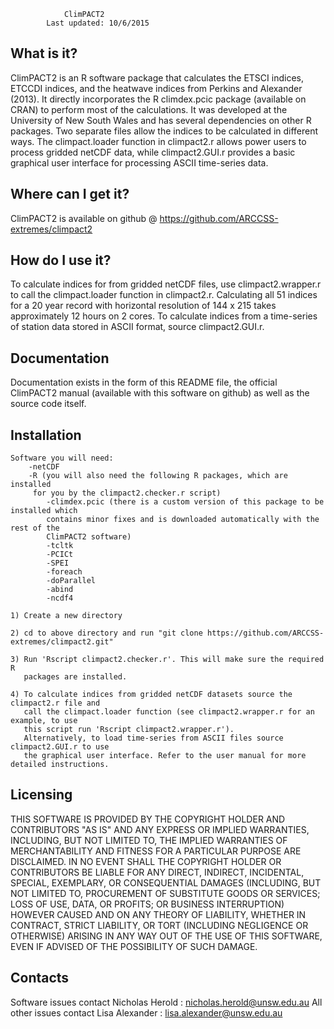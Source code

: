 

				ClimPACT2
			Last updated: 10/6/2015


  What is it?
  -----------
  
  ClimPACT2 is an R software package that calculates the ETSCI indices, ETCCDI 
  indices, and the heatwave indices from Perkins and Alexander (2013). It directly 
  incorporates the R climdex.pcic package (available on CRAN) to perform most 
  of the calculations. It was developed at the University of New South Wales and
  has several dependencies on other R packages. Two separate files allow the
  indices to be calculated in different ways. The climpact.loader function in 
  climpact2.r allows power users to process gridded netCDF data, while climpact2.GUI.r 
  provides a basic graphical user interface for processing ASCII time-series data.
  
  
  Where can I get it?
  -------------------
  
  ClimPACT2 is available on github @ https://github.com/ARCCSS-extremes/climpact2
  
  
  How do I use it?
  ----------------

  To calculate indices for from gridded netCDF files, use climpact2.wrapper.r to call 
  the climpact.loader function in climpact2.r. Calculating all 51 indices for a 20 year
  record with horizontal resolution of 144 x 215 takes approximately 12 hours on 2 
  cores. To calculate indices from a time-series of station data stored in ASCII 
  format, source climpact2.GUI.r.


  Documentation
  -------------
  
  Documentation exists in the form of this README file, the official ClimPACT2
  manual (available with this software on github) as well as the source code
  itself.
  
  
  Installation
  ------------
  
    Software you will need:
        -netCDF
    	-R (you will also need the following R packages, which are installed
         for you by the climpact2.checker.r script)
	    	-climdex.pcic (there is a custom version of this package to be installed which
			contains minor fixes and is downloaded automatically with the rest of the
			ClimPACT2 software)
	        -tcltk
	        -PCICt
	    	-SPEI
	    	-foreach
	    	-doParallel
	    	-abind
	        -ncdf4

    1) Create a new directory

    2) cd to above directory and run "git clone https://github.com/ARCCSS-extremes/climpact2.git"
    
    3) Run 'Rscript climpact2.checker.r'. This will make sure the required R
       packages are installed.
  
    4) To calculate indices from gridded netCDF datasets source the climpact2.r file and 
       call the climpact.loader function (see climpact2.wrapper.r for an example, to use
       this script run 'Rscript climpact2.wrapper.r'). 
       Alternatively, to load time-series from ASCII files source climpact2.GUI.r to use
       the graphical user interface. Refer to the user manual for more detailed instructions.
  
  
  Licensing
  ---------

  THIS SOFTWARE IS PROVIDED BY THE COPYRIGHT HOLDER AND CONTRIBUTORS "AS IS" AND
  ANY EXPRESS OR IMPLIED WARRANTIES, INCLUDING, BUT NOT LIMITED TO, THE IMPLIED
  WARRANTIES OF MERCHANTABILITY AND FITNESS FOR A PARTICULAR PURPOSE ARE
  DISCLAIMED. IN NO EVENT SHALL THE COPYRIGHT HOLDER OR CONTRIBUTORS BE LIABLE
  FOR ANY DIRECT, INDIRECT, INCIDENTAL, SPECIAL, EXEMPLARY, OR CONSEQUENTIAL
  DAMAGES (INCLUDING, BUT NOT LIMITED TO, PROCUREMENT OF SUBSTITUTE GOODS OR
  SERVICES; LOSS OF USE, DATA, OR PROFITS; OR BUSINESS INTERRUPTION) HOWEVER
  CAUSED AND ON ANY THEORY OF LIABILITY, WHETHER IN CONTRACT, STRICT LIABILITY,
  OR TORT (INCLUDING NEGLIGENCE OR OTHERWISE) ARISING IN ANY WAY OUT OF THE USE
  OF THIS SOFTWARE, EVEN IF ADVISED OF THE POSSIBILITY OF SUCH DAMAGE.  
  

  Contacts
  --------
  
  Software issues contact Nicholas Herold : nicholas.herold@unsw.edu.au
  All other issues contact Lisa Alexander : lisa.alexander@unsw.edu.au

